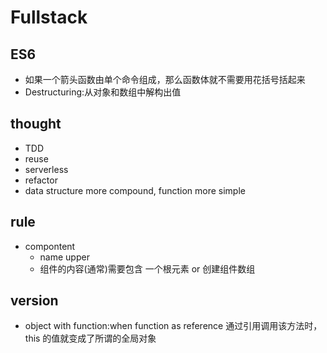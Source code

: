 # Fullstack

## ES6

* 如果一个箭头函数由单个命令组成，那么函数体就不需要用花括号括起来
* Destructuring:从对象和数组中解构出值

## thought

- TDD
- reuse
- serverless
- refactor
- data structure more compound, function more simple

## rule

- compontent
  - name upper
  - 组件的内容(通常)需要包含 一个根元素 or 创建组件数组

## version

- object with function:when function as reference 通过引用调用该方法时， this 的值就变成了所谓的全局对象
